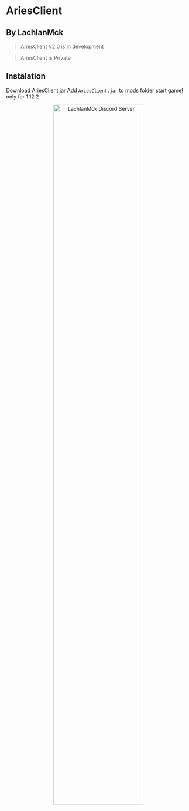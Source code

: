 # **AriesClient**
## By LachlanMck

> AriesClient V2.0 is in development

> AriesClient is Private

## Instalation
Download AriesClient.jar
Add `AriesClient.jar` to mods folder
start game! only for 1.12.2

<p align="center">
    <a href="https://dsc.gg/LachlanMck"><img alt="LachlanMck Discord Server" src="https://user-images.githubusercontent.com/32920746/187591484-cc46fb85-f7eb-4255-8fd9-1c789a2ae621.png" width="70%" height="70%"></a>
</p>
